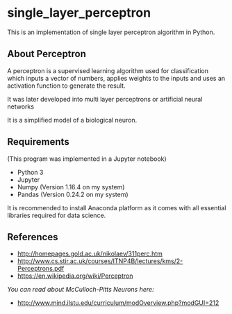 # single_layer_perceptron

This is an implementation of single layer perceptron algorithm in Python.

## About Perceptron

A perceptron is a supervised learning algorithm used for classification which inputs a vector of numbers, applies weights to the inputs and uses an activation function to generate the result.

It was later developed into multi layer perceptrons or artificial neural networks

It is a simplified model of a biological neuron.

## Requirements

(This program was implemented in a Jupyter notebook)

- Python 3
- Jupyter
- Numpy (Version 1.16.4 on my system)
- Pandas (Version 0.24.2 on my system)
  
It is recommended to install Anaconda platform as it comes with all essential libraries required for data science.

## References

- <http://homepages.gold.ac.uk/nikolaev/311perc.htm>
- <http://www.cs.stir.ac.uk/courses/ITNP4B/lectures/kms/2-Perceptrons.pdf>
- <https://en.wikipedia.org/wiki/Perceptron>
  
_You can read about McCulloch-Pitts Neurons here:_

- <http://www.mind.ilstu.edu/curriculum/modOverview.php?modGUI=212>

